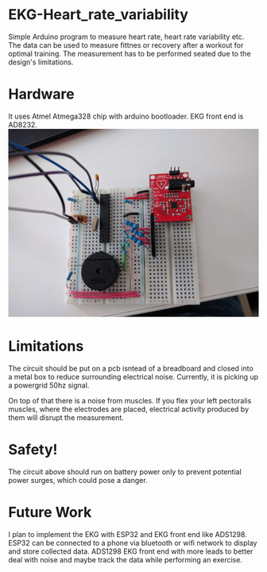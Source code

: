 # EKG-Heart_rate_variability
Simple Arduino program to measure heart rate, heart rate variability etc. 
The data can be used to measure fittnes or recovery after a workout for optimal training. The measurement has to be performed seated due to the design's limitations.

# Hardware
It uses Atmel Atmega328 chip with arduino bootloader.
EKG front end is AD8232.
![cricuit](https://github.com/HouskaVojtech/EKG-Heart_rate_variability/blob/main/ekg_circuit.jpg?raw=true)

# Limitations
The circuit should be put on a pcb isntead of a breadboard and closed into a metal box to reduce surrounding electrical noise. Currently, it is picking up a powergrid 50hz signal.

On top of that there is a noise from muscles. If you flex your left pectoralis muscles, where the electrodes are placed, electrical activity produced by them will disrupt the measurement.   

# Safety!
The circuit above should run on battery power only to prevent potential power surges, which could pose a danger.

# Future Work
I plan to implement the EKG with ESP32 and EKG front end like ADS1298. ESP32 can be connected to a phone via bluetooth or wifi network to display and store collected data. ADS1298 EKG front end with more leads to better deal with noise and maybe track the data while performing an exercise. 
